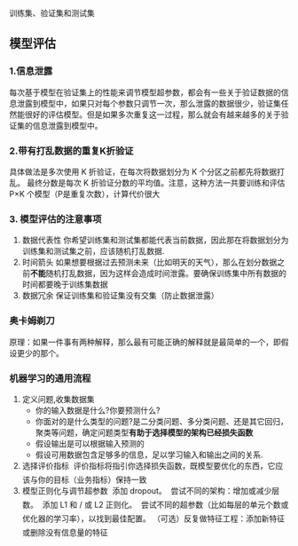 训练集、验证集和测试集

## 模型评估

### 1.信息泄露

每次基于模型在验证集上的性能来调节模型超参数，都会有一些关于验证数据的信息泄露到模型中，如果只对每个参数只调节一次，那么泄露的数据很少，验证集任然能很好的评估模型。但是如果多次重复这一过程，那么就会有越来越多的关于验证集的信息泄露到模型中。

### 2.带有打乱数据的重复K折验证

具体做法是多次使用 K 折验证，在每次将数据划分为 K 个分区之前都先将数据打乱。
最终分数是每次 K 折验证分数的平均值。注意，这种方法一共要训练和评估 P×K 个模型（P是重复次数），计算代价很大

### 3. 模型评估的注意事项

1. 数据代表性
    你希望训练集和测试集都能代表当前数据，因此那在将数据划分为训练集和测试集之前，应该随机打乱数据.
2. 时间箭头
    如果想要根据过去预测未来（比如明天的天气），那么在划分数据之前**不能**随机打乱数据，因为这样会造成时间泄露。要确保训练集中所有数据的时间都要晚于训练集数据
3. 数据冗余
    保证训练集和验证集没有交集（防止数据泄露）


### 奥卡姆剃刀

原理：如果一件事有两种解释，那么最有可能正确的解释就是最简单的一个，即假设更少的那个。

### 机器学习的通用流程

1. 定义问题,收集数据集
    * 你的输入数据是什么?你要预测什么?
    * 你面对的是什么类型的问题?是二分类问题、多分类问题、还是其它回归，聚类等问题，确定问题类型**有助于选择模型的架构已经损失函数**
    * 假设输出是可以根据输入预测的
    * 假设可用数据包含足够多的信息，足以学习输入和输出之间的关系.
2. 选择评价指标
    评价指标将指引你选择损失函数，既模型要优化的东西，它应该与你的目标（业务指标）保持一致
3. 模型正则化与调节超参数
   添加 dropout。
   尝试不同的架构：增加或减少层数。
   添加 L1 和 / 或 L2 正则化。
   尝试不同的超参数（比如每层的单元个数或优化器的学习率），以找到最佳配置。
   （可选）反复做特征工程：添加新特征或删除没有信息量的特征

